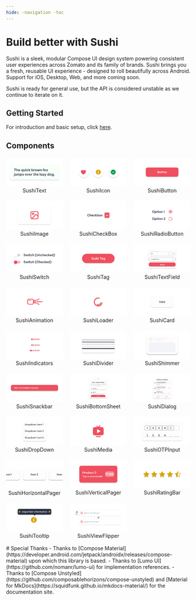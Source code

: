 ```yaml
--- 
hide: -navigation -toc 
---
```


# Build better with Sushi
Sushi is a sleek, modular Compose UI design system powering consistent user experiences across Zomato and its family of brands. Sushi brings you a fresh, reusable UI experience - designed to roll beautifully across Android. Support for iOS, Desktop, Web, and more coming soon.

Sushi is ready for general use, but the API is considered unstable as we continue to iterate on it.

## Getting Started
For introduction and basic setup, click [here](introduction.md).
## Components

<style>
  .image-grid {
    margin-top: 1.5em;
    display: grid;
    grid-template-columns: 1fr 1fr 1fr;
    gap: 20px;
    text-align: center;
  }
  @media (max-width: 900px) {
    .image-grid {
      grid-template-columns: 1fr 1fr;
    }
  }

  @media (max-width: 600px) {
    .image-grid {
      grid-template-columns: 1fr;
    }
  }
</style>

<div class="image-grid">
    <div>
        <a href="sushitext">
          <img class = "grid-option" src="preview_text.png" alt="SushiText Preview">
        </a>
        <div>SushiText</div>
    </div>
    <div>
            <a href="sushiicon">
              <img class = "grid-option" src="preview_icon.png" alt="SushiIcon Preview">
            </a>
            <div>SushiIcon</div>
    </div>
    <div>
            <a href="sushibutton">
              <img class = "grid-option" src="preview_button.png" alt="SushiButton Preview">
            </a>
            <div>SushiButton</div>
    </div>
    <div>
            <a href="sushiimage">
              <img class = "grid-option" src="preview_image.png" alt="SushiImage Preview">
            </a>
            <div>SushiImage</div>
    </div>
    <div>
            <a href="sushicheckbox">
              <img class = "grid-option" src="preview_checkbox.png" alt="SushiCheckBox Preview">
            </a>
            <div>SushiCheckBox</div>
    </div>
    <div>
            <a href="sushiradiobutton">
              <img class = "grid-option" src="preview_radiobutton.png" alt="SushiRadioButton Preview">
            </a>
            <div>SushiRadioButton</div>
    </div>
    <div>
            <a href="sushiswitch">
              <img class = "grid-option" src="preview_switch.png" alt="SushiSwitch Preview">
            </a>
            <div>SushiSwitch</div>
    </div>
    <div>
            <a href="sushitag">
              <img class = "grid-option" src="preview_tag.png" alt="SushiTag Preview">
            </a>
            <div>SushiTag</div>
    </div>
    <div>
            <a href="sushitextfield">
              <img class = "grid-option" src="preview_textfield.png" alt="SushiTextField Preview">
            </a>
            <div>SushiTextField</div>
    </div>
    <div>
            <a href="sushianimation">
              <img class = "grid-option" src="preview_animation.png" alt="SushiAnimation Preview">
            </a>
            <div>SushiAnimation</div>
    </div>
    <div>
            <a href="sushiloader">
              <img class = "grid-option" src="preview_loader.png" alt="SushiLoader Preview">
            </a>
            <div>SushiLoader</div>
    </div>
    <div>
            <a href="sushicard">
              <img class = "grid-option" src="preview_card.png" alt="SushiCard Preview">
            </a>
            <div>SushiCard</div>
    </div>
    <div>
            <a href="sushiindicator">
              <img class = "grid-option" src="preview_indicators.png" alt="SushiIndicators Preview">
            </a>
            <div>SushiIndicators</div>
    </div>
    <div>
            <a href="sushidivider">
              <img class = "grid-option" src="preview_divider.png" alt="SushiDivider Preview">
            </a>
            <div>SushiDivider</div>
    </div>
    <div>
            <a href="sushishimmer">
              <img class = "grid-option" src="preview_shimmer.png" alt="SushiShimmer Preview">
            </a>
            <div>SushiShimmer</div>
    </div>
    <div>
            <a href="sushisnackbar">
              <img class = "grid-option" src="preview_snackbar.png" alt="SushiSnackbar Preview">
            </a>
            <div>SushiSnackbar</div>
    </div>
    <div>
            <a href="sushibottomsheet">
              <img class = "grid-option" src="preview_bottom_sheet.png" alt="SushiBottomSheet Preview">
            </a>
            <div>SushiBottomSheet</div>
    </div>
    <div>
            <a href="sushidialog">
              <img class = "grid-option" src="preview_dialog.png" alt="SushiDialog Preview">
            </a>
            <div>SushiDialog</div>
    </div>
    <div>
            <a href="sushidropdown">
              <img class = "grid-option" src="preview_dropdown.png" alt="SushiDropDown Preview">
            </a>
            <div>SushiDropDown</div>
    </div>
    <div>
            <a href="sushimedia">
              <img class = "grid-option" src="preview_media.png" alt="SushiMedia Preview">
            </a>
            <div>SushiMedia</div>
    </div>
    <div>
            <a href="sushiotpinput">
              <img class = "grid-option" src="preview_otp_input.png" alt="SushiOTPInput Preview">
            </a>
            <div>SushiOTPInput</div>
    </div>
    <div>
            <a href="sushihorizontalpager">
              <img class = "grid-option" src="preview_horizontal_pager.png" alt="SushiHorizontalPager Preview">
            </a>
            <div>SushiHorizontalPager</div>
    </div>
    <div>
            <a href="sushiverticalpager">
              <img class = "grid-option" src="preview_vertical_pager.png" alt="SushiVerticalPager Preview">
            </a>
            <div>SushiVerticalPager</div>
    </div>
    <div>
            <a href="sushiratingbar">
              <img class = "grid-option" src="preview_ratingbar.png" alt="SushiRatingBar Preview">
            </a>
            <div>SushiRatingBar</div>
    </div>
    <div>
            <a href="sushitooltip">
              <img class = "grid-option" src="preview_tooltip.png" alt="SushiTooltip Preview">
            </a>
            <div>SushiTooltip</div>
    </div>
    <div>
            <a href="sushiviewflipper">
              <img class = "grid-option" src="preview_view_flipper.png" alt="SushiViewFlipper Preview">
            </a>
            <div>SushiViewFlipper</div>
    </div>
</div>

<br>
# Special Thanks
- Thanks to [Compose Material](https://developer.android.com/jetpack/androidx/releases/compose-material) upon which this library is based.
- Thanks to [Lumo UI](https://github.com/nomanr/lumo-ui) for implementation references.
- Thanks to [Compose Unstyled](https://github.com/composablehorizons/compose-unstyled) and [Material for MkDocs](https://squidfunk.github.io/mkdocs-material/) for the documentation site.
